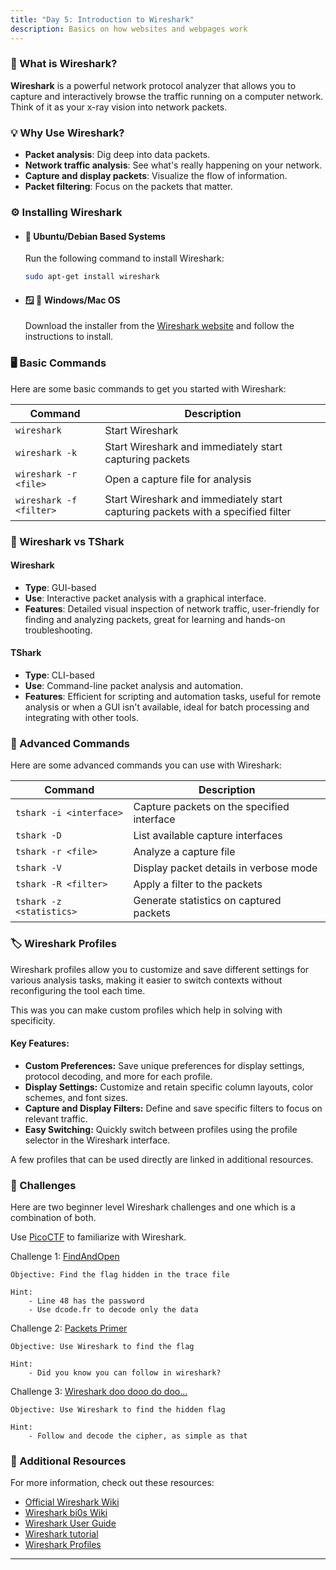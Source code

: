 ```yaml
---
title: "Day 5: Introduction to Wireshark"
description: Basics on how websites and webpages work
---
```



### 🧐 What is Wireshark?

**Wireshark** is a powerful network protocol analyzer that allows you to capture and interactively browse the traffic running on a computer network. Think of it as your x-ray vision into network packets.



### 💡 Why Use Wireshark?
* **Packet analysis**: Dig deep into data packets.
* **Network traffic analysis**: See what's really happening on your network.
* **Capture and display packets**: Visualize the flow of information.
* **Packet filtering**: Focus on the packets that matter.



### ⚙️ Installing Wireshark

* #### 🐧 **Ubuntu/Debian Based Systems**
    
    Run the following command to install Wireshark:

    ```bash
    sudo apt-get install wireshark
    ```

* #### 🪟 🍏 **Windows/Mac OS**

    Download the installer from the [Wireshark website](https://www.wireshark.org/download.html) and follow the instructions to install.



###  🖥️ Basic Commands

Here are some basic commands to get you started with Wireshark:

| **Command**               | **Description**                                                              |
|---------------------------|------------------------------------------------------------------------------|
| `wireshark`               | Start Wireshark                                                              |
| `wireshark -k`            | Start Wireshark and immediately start capturing packets                      |
| `wireshark -r <file>`     | Open a capture file for analysis                                             |
| `wireshark -f <filter>`   | Start Wireshark and immediately start capturing packets with a specified filter |



### 🥊 Wireshark vs TShark 

#### **Wireshark**

* **Type**: GUI-based
* **Use**: Interactive packet analysis with a graphical interface.
* **Features**: Detailed visual inspection of network traffic, user-friendly for finding and analyzing packets, great for learning and hands-on troubleshooting.

#### **TShark**

* **Type**: CLI-based
* **Use**: Command-line packet analysis and automation.
* **Features**: Efficient for scripting and automation tasks, useful for remote analysis or when a GUI isn't available, ideal for batch processing and integrating with other tools.



### 🚀 Advanced Commands

Here are some advanced commands you can use with Wireshark:

| **Command**               | **Description**                                                               |
|---------------------------|-------------------------------------------------------------------------------|
| `tshark -i <interface>`   | Capture packets on the specified interface                                    |
| `tshark -D`               | List available capture interfaces                                             |
| `tshark -r <file>`        | Analyze a capture file                                                        |
| `tshark -V`               | Display packet details in verbose mode                                        |
| `tshark -R <filter>`      | Apply a filter to the packets                                                 |
| `tshark -z <statistics>`  | Generate statistics on captured packets                                       |


### 🏷️ Wireshark Profiles

Wireshark profiles allow you to customize and save different settings for various analysis tasks, making it easier to switch contexts without reconfiguring the tool each time.

This was you can make custom profiles which help in solving with specificity.

#### **Key Features:**

* **Custom Preferences:** Save unique preferences for display settings, protocol decoding, and more for each profile.
* **Display Settings:** Customize and retain specific column layouts, color schemes, and font sizes.
* **Capture and Display Filters:** Define and save specific filters to focus on relevant traffic.
* **Easy Switching:** Quickly switch between profiles using the profile selector in the Wireshark interface.

A few profiles that can be used directly are linked in additional resources.

### 🎯 Challenges

Here are two beginner level  Wireshark challenges and one which is a combination of both.

Use [PicoCTF](https://picoctf.org/) to familiarize with Wireshark.

Challenge 1: [FindAndOpen](https://play.picoctf.org/practice/challenge/348?category=4&difficulty=2&page=1&search=)

    Objective: Find the flag hidden in the trace file
    
    Hint:
        - Line 48 has the password
        - Use dcode.fr to decode only the data 

Challenge 2: [Packets Primer](https://play.picoctf.org/practice/challenge/286?category=4&difficulty=2&page=2&search=)

```
Objective: Use Wireshark to find the flag

Hint:
    - Did you know you can follow in wireshark?
```
Challenge 3: [Wireshark doo dooo do doo...](https://play.picoctf.org/practice/challenge/286?category=4&difficulty=2&page=2&search=)

```
Objective: Use Wireshark to find the hidden flag

Hint:
    - Follow and decode the cipher, as simple as that
```

### 🔗 Additional Resources

For more information, check out these resources:

* [Official Wireshark Wiki](https://wiki.wireshark.org/)
* [Wireshark bi0s Wiki](https://wiki.bi0s.in/forensics/wireshark/)
* [Wireshark User Guide](https://www.wireshark.org/docs/wsug_html/)
* [Wireshark tutorial](https://www.youtube.com/playlist?list=PLW8bTPfXNGdC5Co0VnBK1yVzAwSSphzpJ)
* [Wireshark Profiles](https://github.com/amwalding/wireshark_profiles)

---

